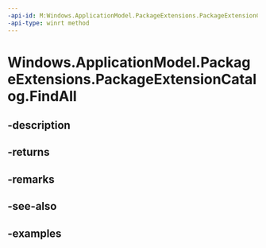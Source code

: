 ```yaml
---
-api-id: M:Windows.ApplicationModel.PackageExtensions.PackageExtensionCatalog.FindAll
-api-type: winrt method
---
```


# Windows.ApplicationModel.PackageExtensions.PackageExtensionCatalog.FindAll

<!--
public System.Collections.Generic.IReadOnlyList<Windows.ApplicationModel.PackageExtensions.PackageExtension> FindAll ();
-->


## -description

## -returns

## -remarks

## -see-also

## -examples



